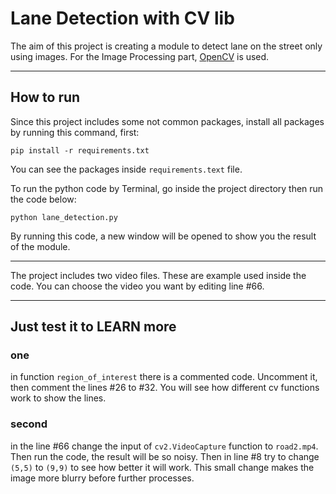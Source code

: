 
# Lane Detection with CV lib

The aim of this project is creating a module to detect lane on the street only using images. For the Image Processing part, [OpenCV](https://opencv.org/) is used. 

-----

## How to run
Since this project includes some not common packages,  install all packages by running this command, first: 
```
pip install -r requirements.txt
```
You can see the packages inside ```requirements.text``` file. 

To run the python code by Terminal, go inside the project directory then run the code below: 
```
python lane_detection.py
```
By running this code, a new window will be opened to show you the result of the module.

-----
The project includes two video files. These are example used inside the code. You can choose the video you want by editing line #66.

-----

## Just test it to LEARN more 
### one
in function ```region_of_interest``` there is a commented code. Uncomment it, then comment the lines #26 to #32. You will see how different cv functions work to show the lines.

### second
in the line #66 change the input of ```cv2.VideoCapture``` function to ```road2.mp4```. Then run the code, the result will be so noisy. 
Then in line #8 try to change ```(5,5)``` to ```(9,9)``` to see how better it will work. This small change makes the image more blurry before further processes. 